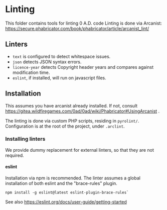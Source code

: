 # Linting

This folder contains tools for linting 0 A.D. code
Linting is done via Arcanist:
https://secure.phabricator.com/book/phabricator/article/arcanist_lint/

## Linters

- `text` is configured to detect whitespace issues.
- `json` detects JSON syntax errors.
- `licence-year` detects Copyright header years and compares against modification time.
- `eslint`, if installed, will run on javascript files.

## Installation

This assumes you have arcanist already installed. If not, consult
https://gitea.wildfiregames.com/0ad/0ad/wiki/Phabricator#UsingArcanist .

The linting is done via custom PHP scripts, residing in `pyrolint/`.
Configuration is at the root of the project, under `.arclint`.

### Installing linters

We provide dummy replacement for external linters, so that they are not required.

#### eslint

Installation via npm is recommended. The linter assumes a global installation
of both eslint and the "brace-rules" plugin.

```
npm install -g eslint@latest eslint-plugin-brace-rules`
```

See also https://eslint.org/docs/user-guide/getting-started
